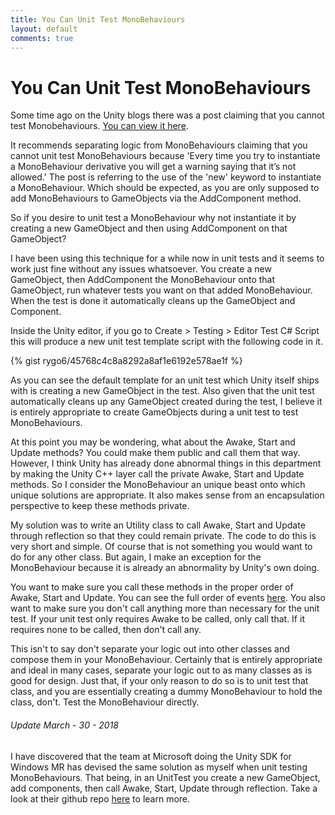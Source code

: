 ```yaml
---
title: You Can Unit Test MonoBehaviours
layout: default
comments: true
---
```


# You Can Unit Test MonoBehaviours

Some time ago on the Unity blogs there was a post claiming that you cannot test Monobehaviours. [You can view it here](https://blogs.unity3d.com/2014/06/03/unit-testing-part-2-unit-testing-monobehaviours/).

It recommends separating logic from MonoBehaviours claiming that you cannot unit test MonoBehaviours because 'Every time you try to instantiate a MonoBehaviour derivative you will get a warning saying that it’s not allowed.' The post is referring to the use of the 'new' keyword to instantiate a MonoBehaviour. Which should be expected, as you are only supposed to add MonoBehaviours to GameObjects via the AddComponent method.

So if you desire to unit test a MonoBehaviour why not instantiate it by creating a new GameObject and then using AddComponent on that GameObject?

I have been using this technique for a while now in unit tests and it seems to work just fine without any issues whatsoever. You create a new GameObject, then AddComponent the MonoBehaviour onto that GameObject, run whatever tests you want on that added MonoBehaviour. When the test is done it automatically cleans up the GameObject and Component.

Inside the Unity editor, if you go to Create > Testing > Editor Test C# Script this will produce a new unit test template script with the following code in it.

{% gist rygo6/45768c4c8a8292a8af1e6192e578ae1f %}

As you can see the default template for an unit test which Unity itself ships with is creating a new GameObject in the test. Also given that the unit test automatically cleans up any GameObject created during the test, I believe it is entirely appropriate to create GameObjects during a unit test to test MonoBehaviours.

At this point you may be wondering, what about the Awake, Start and Update methods? You could make them public and call them that way. However, I think Unity has already done abnormal things in this department by making the Unity C++ layer call the private Awake, Start and Update methods. So I consider the MonoBehaviour an unique beast onto which unique solutions are appropriate. It also makes sense from an encapsulation perspective to keep these methods private.

My solution was to write an Utility class to call Awake, Start and Update through reflection so that they could remain private. The code to do this is very short and simple. Of course that is not something you would want to do for any other class. But again, I make an exception for the MonoBehaviour because it is already an abnormality by Unity's own doing.

You want to make sure you call these methods in the proper order of Awake, Start and Update. You can see the full order of events [here](https://docs.unity3d.com/Manual/ExecutionOrder.html). You also want to make sure you don't call anything more than necessary for the unit test. If your unit test only requires Awake to be called, only call that. If it requires none to be called, then don't call any.

This isn't to say don't separate your logic out into other classes and compose them in your MonoBehaviour. Certainly that is entirely appropriate and ideal in many cases, separate your logic out to as many classes as is good for design. Just that, if your only reason to do so is to unit test that class, and you are essentially creating a dummy MonoBehaviour to hold the class, don't. Test the MonoBehaviour directly.

###### *Update March - 30 - 2018*

I have discovered that the team at Microsoft doing the Unity SDK for Windows MR has devised the same solution as myself when unit testing MonoBehaviours. That being, in an UnitTest you create a new GameObject, add components, then call Awake, Start, Update through reflection. Take a look at their github repo [here](https://github.com/Microsoft/MixedRealityToolkit-Unity/tree/master/Assets/HoloToolkit-UnitTests) to learn more.
